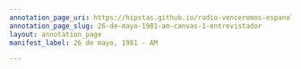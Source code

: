 ```yaml
---
annotation_page_uri: https://hipstas.github.io/radio-venceremos-espanol/annotations/26-de-mayo-1981-am-canvas-1-entrevistador.json
annotation_page_slug: 26-de-mayo-1981-am-canvas-1-entrevistador
layout: annotation_page
manifest_label: 26 de mayo, 1981 - AM

---
```

